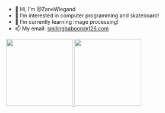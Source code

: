 - 👋 Hi, I’m @ZaneWiegand
- 👀 I’m interested in computer programming and skateboard!
- 🌱 I’m currently learning image processing!
- 📫 My email: smilingbaboon@126.com

<p align="justify">
  <a href="https://github.com/ZaneWiegand">
    <img
      height="180"
      src="https://github-readme-stats.vercel.app/api?username=ZaneWiegand&count_private=true&show_icons=true&custom_title=Github%20Status&show=issues&theme=dark"/>
  </a>
   <a href="https://github.com/ZaneWiegand">
    <img
      height="180"
      src="https://github-readme-stats.vercel.app/api/top-langs/?username=ZaneWiegand&layout=compact&theme=dracula" />
  </a>  
</p>
